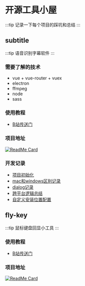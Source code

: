 # 开源工具小屋
:::tip
  记录一下每个项目的踩坑和总结
:::

## subtitle
:::tip
  语音识别字幕软件
:::
### 需要了解的技术
* vue  +  vue-router  +  vuex
* electron
* ffmpeg
* node 
* sass
### 使用教程
* [B站传送门](https://www.bilibili.com/video/BV1hp4y1C74N)
### 项目地址
[![ReadMe Card](https://github-readme-stats.vercel.app/api/pin/?username=huskyareyouscared&repo=subtitle)](https://github.com/huskyareyouscared/subtitle)

### 开发记录
* [项目初始化](./InitProject.html)
* [mac和windows区别记录](./mac_windows.html)
* [dialog记录](./electronDialog.html)
* [跨平台逻辑总结](./according-platform-build.html)
* [自定义安装位置配置](./user-custom-install.html)

## fly-key
:::tip
  鼠标键盘回显小工具
:::
### 使用教程
* [B站传送门](https://www.bilibili.com/video/BV1bA411v75N)
### 项目地址
[![ReadMe Card](https://github-readme-stats.vercel.app/api/pin/?username=huskyareyouscared&repo=fly-key)](https://github.com/huskyareyouscared/fly-key)